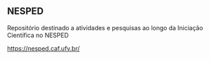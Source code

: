 ## NESPED

Repositório destinado a atividades e pesquisas ao longo da Iniciação Científica no NESPED

https://nesped.caf.ufv.br/
